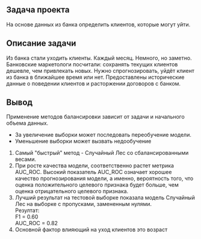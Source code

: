 ## Задача проекта

На основе данных из банка определить клиентов, которые могут уйти.

## Описание задачи

Из банка стали уходить клиенты. Каждый месяц. Немного, но заметно. Банковские маркетологи посчитали: сохранять текущих клиентов дешевле, чем 
привлекать новых.
Нужно спрогнозировать, уйдёт клиент из банка в ближайшее время или нет. Предоставлены исторические данные о поведении клиентов и расторжении 
договоров с банком.

## Вывод

Применение методов балансировки зависит от задачи и начального объема данных.

- За увеличение выборки может последовать переобучение модели.
- Уменьшение выборки может вызвать недообучение

1. Самый "быстрый" метод - Случайный Лес со сбалансированными весами.  
2. При росте качества модели, соответственно растет метрика AUC_ROC. Высокий показатель AUC_ROC означает хорошее качество  прогнозирования модели, 
а именно, вероятность того, что оценка положительного целевого признака будет больше, чем оценка отрицательного целевого признака.
43. Лучший результат на тестовой выборке показала модель Случайный Лес на выборке с пропусками, замененным нулями.  
Резултат:  
F1 = 0.60  
AUC_ROC = 0.82 
4. Основной фактор влияющий на уход клиентов это возраст